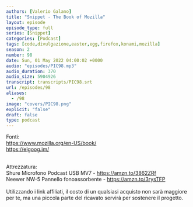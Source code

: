 ```yaml
---
authors: [Valerio Galano]
title: "Snippet - The Book of Mozilla"
layout: episode
episode_type: full
series: [Snippet]
categories: [Podcast]
tags: [code,divulgazione,easter,egg,firefox,konami,mozilla]
season: 2
number: 98
date: Sun, 01 May 2022 04:00:02 +0000
audio: "episodes/PIC98.mp3"
audio_duration: 370
audio_size: 5904926
transcript: transcripts/PIC98.srt
url: /episodes/98
aliases: 
  - /98
image: "covers/PIC98.png"
explicit: "false"
draft: false
type: podcast
---
```

Fonti: <br />
<a href="https://www.mozilla.org/en-US/book/" rel="noopener">https://www.mozilla.org/en-US/book/</a><br />
<a href="https://elgoog.im/" rel="noopener">https://elgoog.im/</a><br />
<br />




Attrezzatura:<br />
Shure Microfono Podcast USB MV7 - <a href="https://amzn.to/3862ZRf" rel="noopener">https://amzn.to/3862ZRf</a> <br />
Neewer NW-5 Pannello fonoassorbente - <a href="https://amzn.to/3rysTFP" rel="noopener">https://amzn.to/3rysTFP</a> <br />
<br />
Utilizzando i link affiliati, il costo di un qualsiasi acquisto non sarà maggiore per te, ma una piccola parte del ricavato servirà per sostenere il progetto.<br />
<br />






